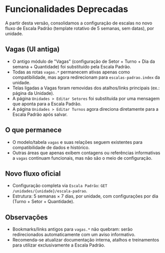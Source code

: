 # Funcionalidades Deprecadas

A partir desta versão, consolidamos a configuração de escalas no novo fluxo de Escala Padrão (template rotativo de 5 semanas, sem datas), por unidade.

## Vagas (UI antiga)

- O antigo módulo de "Vagas" (configuração de Setor + Turno + Dia da semana + Quantidade) foi substituído pela Escala Padrão.
- Todas as rotas `vagas.*` permanecem ativas apenas como compatibilidade, mas agora redirecionam para `escalas-padrao.index` da unidade.
- Telas ligadas a Vagas foram removidas dos atalhos/links principais (ex.: página da Unidade).
- A página `Unidades > Editar Setores` foi substituída por uma mensagem que aponta para a Escala Padrão.
- A página `Unidades > Editar Turnos` agora direciona diretamente para a Escala Padrão após salvar.

## O que permanece

- O modelo/tabela `vagas` e suas relações seguem existentes para compatibilidade de dados e histórico.
- Outras áreas que apenas exibem contagens ou referências informativas a `vagas` continuam funcionais, mas não são o meio de configuração.

## Novo fluxo oficial

- Configuração completa via `Escala Padrão`: `GET /unidades/{unidade}/escala-padrao`.
- Estrutura: 5 semanas × 7 dias, por unidade, com configurações por dia (Turno + Setor + Quantidade).

## Observações

- Bookmarks/links antigos para `vagas.*` não quebram: serão redirecionados automaticamente com um aviso informativo.
- Recomenda-se atualizar documentação interna, atalhos e treinamentos para utilizar exclusivamente a Escala Padrão.
